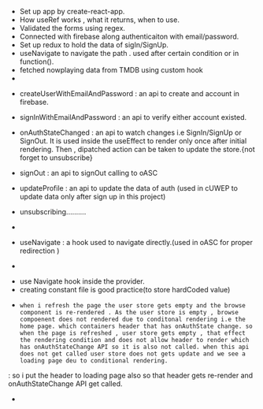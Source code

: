 <!-- * ------------------------------- OVERVIEW ---------------------------------------------------->

- Set up app by create-react-app.
- How useRef works , what it returns, when to use.
- Validated the forms using regex.
- Connected with firebase along authenticaiton with email/password.
- Set up redux to hold the data of sigIn/SignUp.
- useNavigate to navigate the path . used after certain condition or in function().
- fetched nowplaying data from TMDB using custom hook
-

<!--*-------------------------------- Concepts and Codes------------------------------------------ -->
<!--! get know clearly about the authencation API's -->

<!--? -------------------------------Auth APIs-------------------------------------------------------->

- createUserWithEmailAndPassword : an api to create and account in firebase.
- signInWithEmailAndPassword : an api to verify either account existed.
- onAuthStateChanged : an api to watch changes i.e SignIn/SignUp or SignOut. It is used inside the useEffect to render only once after initial rendering. Then , dipatched action can be taken to update the store.{not forget to unsubscribe}

- signOut : an api to signOut calling to oASC
- updateProfile : an api to update the data of auth (used in cUWEP to update data only after sign up in this project)
- unsubscribing..........<!--! not know much more -->
-
- useNavigate : a hook used to navigate directly.(used in oASC for proper redirection )
-

<!--*--------------------------------- Better to Know ------------------------------------------- -->

- use Navigate hook inside the provider.
- creating constant file is good practice(to store hardCoded value)

<!-- *------------------------------mistakes and thier solutions.---------------------------------- -->

-     when i refresh the page the user store gets empty and the browse component is re-rendered . As the user store is empty , browse compoenent does not rendered due to conditonal rendering i.e the home page. which containers header that has onAuthState change. so when the page is refreshed , user store gets empty , that effect the rendering condition and does not allow header to render which has onAuthStateChange API so it is also not called. when this api does not get called user store does not gets update and we see a loading page deu to conditional rendering.
: so i put the header to loading page also so that header gets re-render and onAuthStateChange API get called.


-


